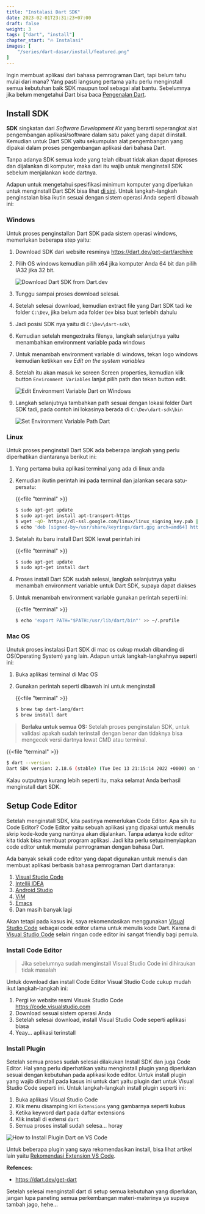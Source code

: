 ```yaml
---
title: "Instalasi Dart SDK"
date: 2023-02-01T23:31:23+07:00
draft: false
weight: 3
tags: ["dart", "install"]
chapter_start: "🔥 Instalasi"
images: [
    "/series/dart-dasar/install/featured.png"
]
---
```


Ingin membuat aplikasi dari bahasa pemrograman Dart, tapi belum tahu mulai dari mana? Yang pasti langsung pertama yaitu perlu menginstall semua kebutuhan baik SDK maupun tool sebagai alat bantu. Sebelumnya jika belum mengetahui Dart bisa baca [Pengenalan Dart](/series/dart-dasar/1-pengenalan/).

## Install SDK

**SDK** singkatan dari *Software Development Kit* yang berarti seperangkat alat pengembangan aplikasi/software dalam satu paket yang dapat diinstall. Kemudian untuk Dart SDK yaitu sekumpulan alat pengembangan yang dipakai dalam proses pengembangan aplikasi dari bahasa Dart. 

Tanpa adanya SDK semua kode yang telah dibuat tidak akan dapat diproses dan dijalankan di komputer, maka dari itu wajib untuk menginstall SDK sebelum menjalankan kode dartnya. 

Adapun untuk mengetahui spesifikasi minimum komputer yang diperlukan untuk menginstall Dart SDK bisa lihat [di sini](https://dart.dev/get-dart#system-requirements). Untuk langkah-langkah penginstalan bisa ikutin sesuai dengan sistem operasi Anda seperti dibawah ini:

### Windows

Untuk proses penginstallan Dart SDK pada sistem operasi windows, memerlukan beberapa step yaitu:

1. Download SDK dari website resminya https://dart.dev/get-dart/archive
1. Pilih OS windows kemudian pilih x64 jika komputer Anda 64 bit dan pilih IA32 jika 32 bit.
    
    ![Download Dart SDK from Dart.dev](/series/dart-dasar/install/download_sdk.png)
1. Tunggu sampai proses download selesai.
1. Setelah selesai download, kemudian extract file yang Dart SDK tadi ke folder `C:\Dev`, jika belum ada folder `Dev` bisa buat terlebih dahulu
1. Jadi posisi SDK nya yaitu di `C:\Dev\dart-sdk\`
1. Kemudian setelah mengextraks filenya, langkah selanjutnya yaitu menambahkan environment variable pada windows
1. Untuk menambah environment variable di windows, tekan logo windows kemudian ketikkan `env` *Edit on the system variables*
1. Setelah itu akan masuk ke screen Screen properties, kemudian klik button `Environment Variables` lanjut pilih path dan tekan button edit.

    ![Edit Environment Variable Dart on Windows](/series/dart-dasar/install/env1.jpeg)
1. Langkah selanjutnya tambahkan path sesuai dengan lokasi folder Dart SDK tadi, pada contoh ini lokasinya berada di `C:\Dev\dart-sdk\bin`

    ![Set Environment Variable Path Dart](/series/dart-dasar/install/env2.jpeg)
    
### Linux

Untuk proses penginstall Dart SDK ada beberapa langkah yang perlu diperhatikan diantaranya berikut ini:

1. Yang pertama buka aplikasi terminal yang ada di linux anda
1. Kemudian ikutin perintah ini pada terminal dan jalankan secara satu-persatu:

    {{<file "terminal" >}}
    ```bash
    $ sudo apt-get update
    $ sudo apt-get install apt-transport-https
    $ wget -qO- https://dl-ssl.google.com/linux/linux_signing_key.pub | sudo gpg --dearmor -o /usr/share/keyrings/dart.gpg
    $ echo 'deb [signed-by=/usr/share/keyrings/dart.gpg arch=amd64] https://storage.googleapis.com/download.dartlang.org/linux/debian stable main' | sudo tee /etc/apt/sources.list.d/dart_stable.list
    ```

1. Setelah itu baru install Dart SDK lewat perintah ini

    {{<file "terminal" >}}
    ```bash
    $ sudo apt-get update
    $ sudo apt-get install dart
    ```
1. Proses install Dart SDK sudah selesai, langkah selanjutnya yaitu menambah environment variable untuk Dart SDK, supaya dapat diakses
1. Untuk menambah environment variable gunakan perintah seperti ini:

    {{<file "terminal" >}}
    ```bash
    $ echo 'export PATH="$PATH:/usr/lib/dart/bin"' >> ~/.profile
    ```

### Mac OS

Unutuk proses instalasi Dart SDK di mac os cukup mudah dibanding di OS(Operating System) yang lain. Adapun untuk langkah-langkahnya seperti ini:

1. Buka aplikasi terminal di Mac OS
1. Gunakan perintah seperti dibawah ini untuk menginstall
    
    {{<file "terminal" >}}
    ```bash
    $ brew tap dart-lang/dart
    $ brew install dart
    ```

> **Berlaku untuk semua OS:** Setelah proses penginstalan SDK, untuk validasi apakah sudah terinstall dengan benar dan tidaknya bisa mengecek versi dartnya lewat CMD atau terminal.

{{<file "terminal" >}}
```bash
$ dart --version
Dart SDK version: 2.18.6 (stable) (Tue Dec 13 21:15:14 2022 +0000) on "macos_arm64"
```

Kalau outputnya kurang lebih seperti itu, maka selamat Anda berhasil menginstall dart SDK.

## Setup Code Editor

Setelah menginstall SDK, kita pastinya memerlukan Code Editor. Apa sih itu Code Editor? Code Editor yaitu sebuah aplikasi yang dipakai untuk menulis skrip kode-kode yang nantinya akan dijalankan. Tanpa adanya kode editor kita tidak bisa membuat program aplikasi. Jadi kita perlu setup/menyiapkan code editor untuk memulai pemrograman dengan bahasa Dart.

Ada banyak sekali code editor yang dapat digunakan untuk menulis dan membuat aplikasi berbasis bahasa pemrograman Dart diantaranya:

1. [Visual Studio Code](https://code.visualstudio.com)
1. [Intellij IDEA](https://www.jetbrains.com/idea/)
1. [Android Studio](https://developer.android.com/studio)
1. [ViM](https://www.vim.org)
1. [Emacs](https://www.gnu.org/software/emacs/)
1. Dan masih banyak lagi

Akan tetapi pada kasus ini, saya rekomendasikan menggunakan [Visual Studio Code](https://code.visualstudio.com) sebagai code editor utama untuk menulis kode Dart. Karena di [Visual Studio Code](https://code.visualstudio.com) selain ringan code editor ini sangat friendly bagi pemula.

### Install Code Editor

> Jika sebelumnya sudah menginstall Visual Studio Code ini dihiraukan tidak masalah

Untuk download dan install Code Editor Visual Studio Code cukup mudah ikut langkah-langkah ini:

1. Pergi ke website resmi Visuak Studio Code https://code.visualstudio.com
1. Download sesuai sistem operasi Anda
1. Setelah selesai download, install Visual Studio Code seperti aplikasi biasa
1. Yeay... aplikasi terinstall

### Install Plugin

Setelah semua proses sudah selesai dilakukan Install SDK dan juga Code Editor. Hal yang perlu diperhatikan yaitu menginstall plugin yang diperlukan sesuai dengan kebutuhan pada aplikasi kode editor. Untuk install plugin yang wajib diinstall pada kasus ini untuk dart yaitu plugin dart untuk Visual Studio Code seperti ini. Untuk langkah-langkah install plugin seperti ini:

1. Buka aplikasi Visual Studio Code
1. Klik menu disamping kiri `Extensions` yang gambarnya seperti kubus
1. Ketika keyword dart pada daftar extensions
1. Klik install di extensi `dart`
1. Semua proses install sudah selesa... horay

![How to Install Plugin Dart on VS Code](/series/dart-dasar/install/install_plugin.png)

Untuk beberapa plugin yang saya rekomendasikan install, bisa lihat artikel lain yaitu [Rekomendasi Extension VS Code](/post/rekomendasi-extension-theme-font-vscode/).

**Refences:**

- https://dart.dev/get-dart

Setelah selesai menginstall dart di setup semua kebutuhan yang diperlukan, jangan lupa paneting semua perkembangan materi-materinya ya supaya tambah jago, hehe...
